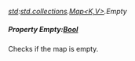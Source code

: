 _[std](../../modules/std/std-module.md):[std.collections](../../modules/std/std-collections.md).[Map<K,V>](../../modules/std/std-collections-map.md).Empty_
##### Property Empty:[Bool](../../modules/wonkey/wonkey-types-bool.md)
Checks if the map is empty.
